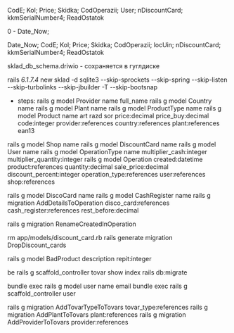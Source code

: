 CodE; 
Kol; 
Price; 
Skidka; 
CodOperazii; 
User; 
nDiscountCard; 
kkmSerialNumber4; 
ReadOstatok

0 - Date_Now; 

Date_Now; CodE; Kol; Price; Skidka; CodOperazii; locUin; nDiscountCard; kkmSerialNumber4; ReadOstatok


sklad_db_schema.driwio - сохраняется в гуглдиске


rails _6.1.7.4_ new sklad  -d sqlite3 --skip-sprockets --skip-spring --skip-listen --skip-turbolinks --skip-jbuilder -T --skip-bootsnap

* steps:
rails g model Provider name full_name
rails g model Country name
rails g model Plant name
rails g model ProductType name
rails g model Product name art razd sor price:decimal price_buy:decimal code:integer provider:references country:references plant:references ean13

rails g model Shop name
rails g model DiscountCard name
rails g model User name
rails g model OperationType name multiplier_cash:integer multiplier_quantity:integer
rails g model Operation created:datetime product:references quantity:decimal sale_price:decimal discount_percent:integer operation_type:references user:references shop:references

rails g model DiscoCard name
rails g model CashRegister name
rails g migration AddDetailsToOperation disco_card:references cash_register:references rest_before:decimal

rails g migration RenameCreatedInOperation

rm app/models/discount_card.rb
rails generate migration DropDiscount_cards

rails g model BadProduct description repit:integer





be rails g scaffold_controller tovar show index
rails db:migrate

bundle exec rails g model user name email
bundle exec rails g scaffold_controller user

rails g migration AddTovarTypeToTovars tovar_type:references
rails g migration AddPlantToTovars plant:references
rails g migration AddProviderToTovars provider:references

